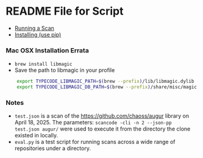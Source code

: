 # README File for Script

- [Running a Scan](https://scancode-toolkit.readthedocs.io/en/latest/tutorials/how_to_run_a_scan.html#running-the-scan)
- [Installing (use pip)](https://scancode-toolkit.readthedocs.io/en/latest/getting-started/install.html#pip-install)

### Mac OSX Installation Errata
- `brew install libmagic`
- Save the path to libmagic in your profile
```bash
    export TYPECODE_LIBMAGIC_PATH=$(brew --prefix)/lib/libmagic.dylib
    export TYPECODE_LIBMAGIC_DB_PATH=$(brew --prefix)/share/misc/magic.mgc
```

### Notes
- `test.json` is a scan of the https://github.com/chaoss/augur library on April 18, 2025. The parameters: `scancode -cli -n 2 --json-pp test.json augur/` were used to execute it from the directory the clone existed in locally. 
- `eval.py` is a test script for running scans across a wide range of repositories under a directory. 
